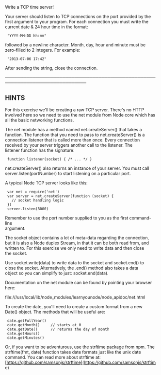   Write a TCP time server!  
   
  Your server should listen to TCP connections on the port provided by the  
  first argument to your program. For each connection you must write the  
  current date & 24 hour time in the format:  
   
     "YYYY-MM-DD hh:mm"  
   
  followed by a newline character. Month, day, hour and minute must be  
  zero-filled to 2 integers. For example:  
   
     "2013-07-06 17:42"  
   
  After sending the string, close the connection.  
   
 ─────────────────────────────────────────────────────────────────────────────  
   
 ## HINTS  
   
  For this exercise we'll be creating a raw TCP server. There's no HTTP  
  involved here so we need to use the net module from Node core which has  
  all the basic networking functions.  
   
  The net module has a method named net.createServer() that takes a  
  function. The function that you need to pass to net.createServer() is a  
  connection listener that is called more than once. Every connection  
  received by your server triggers another call to the listener. The  
  listener function has the signature:  
   
     function listener(socket) { /* ... */ }  
   
  net.createServer() also returns an instance of your server. You must call  
  server.listen(portNumber) to start listening on a particular port.  
   
  A typical Node TCP server looks like this:  
   
     var net = require('net')  
     var server = net.createServer(function (socket) {  
       // socket handling logic  
     })  
     server.listen(8000)  
   
  Remember to use the port number supplied to you as the first command-line  
  argument.  
   
  The socket object contains a lot of meta-data regarding the connection,  
  but it is also a Node duplex Stream, in that it can be both read from, and  
  written to. For this exercise we only need to write data and then close  
  the socket.  
   
  Use socket.write(data) to write data to the socket and socket.end() to  
  close the socket. Alternatively, the .end() method also takes a data  
  object so you can simplify to just: socket.end(data).  
   
  Documentation on the net module can be found by pointing your browser  
  here:  
   
  file:///usr/local/lib/node_modules/learnyounode/node_apidoc/net.html  
   
  To create the date, you'll need to create a custom format from a new  
  Date() object. The methods that will be useful are:  
   
     date.getFullYear()  
     date.getMonth()     // starts at 0  
     date.getDate()      // returns the day of month  
     date.getHours()  
     date.getMinutes()  
   
  Or, if you want to be adventurous, use the strftime package from npm. The  
  strftime(fmt, date) function takes date formats just like the unix date  
  command. You can read more about strftime at:  
  [https://github.com/samsonjs/strftime](https://github.com/samsonjs/strftim  
  e)  
